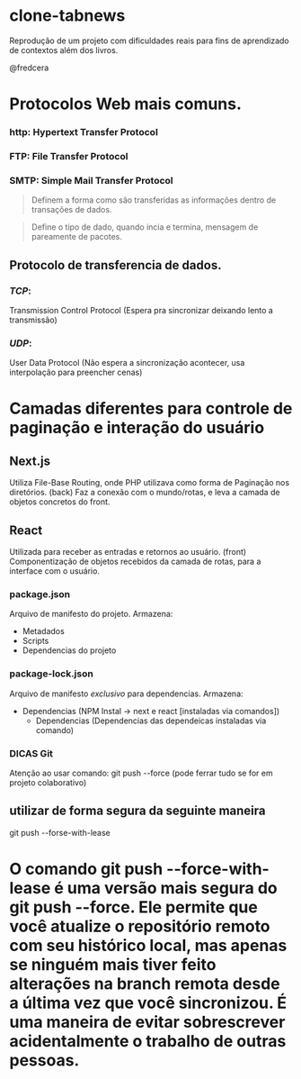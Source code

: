# clone-tabnews
Reprodução de um projeto com dificuldades reais para fins de aprendizado de contextos além dos livros.

@fredcera

# Protocolos Web mais comuns.
### http: Hypertext Transfer Protocol
### FTP: File Transfer Protocol
### SMTP: Simple Mail Transfer Protocol

> Definem a forma como são transferidas as informações dentro de transações de dados.

> Define o tipo de dado, quando incia e termina, mensagem de pareamente de pacotes.


## Protocolo de transferencia de dados.

### *TCP*: 
Transmission Control Protocol (Espera pra sincronizar deixando lento a transmissão)

### *UDP*: 
User Data Protocol (Não espera a sincronização acontecer, usa interpolação para preencher cenas)


# **Camadas diferentes para controle de paginação e interação do usuário**

## Next.js 
Utiliza File-Base Routing, onde PHP utilizava como forma de Paginação nos diretórios. (back)
Faz a conexão com o mundo/rotas, e leva a camada de objetos concretos do front.

## React 
Utilizada para receber as entradas e retornos ao usuário. (front)
Componentização de objetos recebidos da camada de rotas, para a interface com o usuário.

### package.json
Arquivo de manifesto do projeto.
Armazena:
- Metadados
- Scripts
- Dependencias do projeto

### package-lock.json
Arquivo de manifesto *exclusivo* para dependencias.
Armazena:
- Dependencias  (NPM Instal -> next e react [instaladas via comandos])
    - Dependencias (Dependencias das dependeicas instaladas via comando)


### DICAS Git
Atenção ao usar comando: git push --force (pode ferrar tudo se for em projeto colaborativo)
## utilizar de forma segura da seguinte maneira
git push --forse-with-lease

   # O comando git push --force-with-lease é uma versão mais segura do git push --force. Ele permite que você atualize o repositório remoto com seu histórico local, mas apenas se ninguém mais tiver feito alterações na branch remota desde a última vez que você sincronizou. É uma maneira de evitar sobrescrever acidentalmente o trabalho de outras pessoas.


